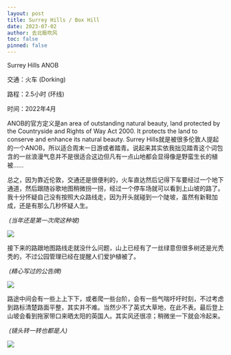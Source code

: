 ```yaml
---
layout: post
title: Surrey Hills / Box Hill
date: 2023-07-02
author: 去北极吹风
toc: false
pinned: false
---
```

Surrey Hills ANOB

交通：火车 (Dorking)

路程：2.5小时 (环线)

时间：2022年4月

ANOB的官方定义是an area of outstanding natural beauty, land protected by the Countryside and Rights of Way Act 2000. It protects the land to conserve and enhance its natural beauty. Surrey Hills就是被很多伦敦人提起的一个ANOB，所以适合周末一日游或者踏青。说起来其实依我拙见踏青这个词包含的一丝浪漫气息并不是很适合这边但凡有一点山地都会显得像是野蛮生长的植被……

总之，因为靠近伦敦，交通还是很便利的，火车直达然后记得下车要经过一个地下通道，然后跟随谷歌地图稍微拐一拐，经过一个停车场就可以看到上山坡的路了。我十分怀疑自己没有按照大众路线走，因为开头就碰到一个陡坡，虽然有新鞋加成，还是有那么几秒怀疑人生。

​  *(当年还是第一次爬这种坡)*

![](https://raw.githubusercontent.com/wkm-um/wkm-um.github.io/master/images/surrey_1.jpg)

接下来的路跟地图路线走就没什么问题，山上已经有了一丝绿意但很多树还是光秃秃的，不过公园管理已经在提醒人们爱护植被了。

​	*(精心写过的公告牌)*

![](https://raw.githubusercontent.com/wkm-um/wkm-um.github.io/master/images/surrey_2.jpg)

路途中间会有一些上上下下，或者爬一些台阶，会有一些气喘吁吁时刻，不过考虑到路标清楚路面平整，其实并不难。当然少不了英式大草地，在此不表。最后登上山坡会看到拖家带口来晒太阳的英国人。其实风还很凉；稍微坐一下就会冷起来。

​	*(镜头转一转也都是人)*

![](https://raw.githubusercontent.com/wkm-um/wkm-um.github.io/master/images/surrey_3.jpg)
